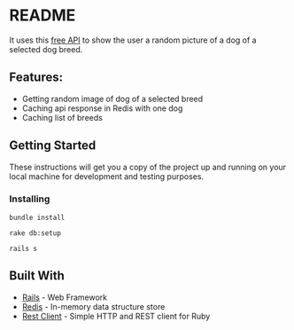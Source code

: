 # README

It uses this [free API](https://dog.ceo/dog-api/) to show the user a random picture of a dog of a selected dog breed.

## Features:
* Getting random image of dog of a selected breed
* Caching api response in Redis with one dog
* Caching list of breeds 

## Getting Started

These instructions will get you a copy of the project up and running on your local machine for development and testing purposes.


### Installing


```
bundle install
```

```
rake db:setup
```

```
rails s
```

## Built With

* [Rails](https://rubyonrails.org/) - Web Framework
* [Redis](https://redis.io/) - In-memory data structure store
* [Rest Client](https://github.com/rest-client/rest-client) - Simple HTTP and REST client for Ruby

